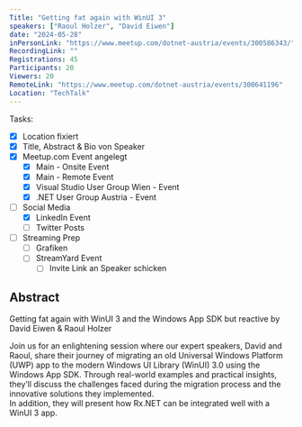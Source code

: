 ```yaml
---
Title: "Getting fat again with WinUI 3"
speakers: ["Raoul Holzer", "David Eiwen"]
date: "2024-05-28"
inPersonLink: "https://www.meetup.com/dotnet-austria/events/300586343/"
RecordingLink: ""
Registrations: 45
Participants: 20
Viewers: 20
RemoteLink: "https://www.meetup.com/dotnet-austria/events/300641196"
Location: "TechTalk"
---
```

Tasks:
- [x] Location fixiert
- [x] Title, Abstract & Bio von Speaker
- [x] Meetup.com Event angelegt
	- [x] Main - Onsite Event
	- [x] Main - Remote Event
	- [x] Visual Studio User Group Wien - Event
	- [x] .NET User Group Austria - Event
- [ ] Social Media
	- [x] LinkedIn Event
	- [ ] Twitter Posts
- [ ] Streaming Prep
	- [ ] Grafiken
	- [ ] StreamYard Event
		- [ ] Invite Link an Speaker schicken

## Abstract

Getting fat again with WinUI 3 and the Windows App SDK but reactive by David Eiwen & Raoul Holzer

Join us for an enlightening session where our expert speakers, David and Raoul, share their journey of migrating an old Universal Windows Platform (UWP) app to the modern Windows UI Library (WinUI) 3.0 using the Windows App SDK. Through real-world examples and practical insights, they’ll discuss the challenges faced during the migration process and the innovative solutions they implemented.  
In addition, they will present how Rx.NET can be integrated well with a WinUI 3 app.